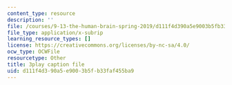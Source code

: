 ```yaml
---
content_type: resource
description: ''
file: /courses/9-13-the-human-brain-spring-2019/d111f4d390a5e9003b5fb33faf455ba9_bAkuNXtgrLA.srt
file_type: application/x-subrip
learning_resource_types: []
license: https://creativecommons.org/licenses/by-nc-sa/4.0/
ocw_type: OCWFile
resourcetype: Other
title: 3play caption file
uid: d111f4d3-90a5-e900-3b5f-b33faf455ba9
---
```

